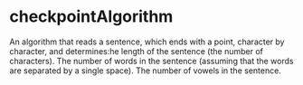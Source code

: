 # checkpointAlgorithm
An algorithm that reads a sentence, which ends with a point, character by character, and determines:he length of the sentence (the number of characters). The number of words in the sentence (assuming that the words are separated by a single space). The number of vowels in the sentence.
